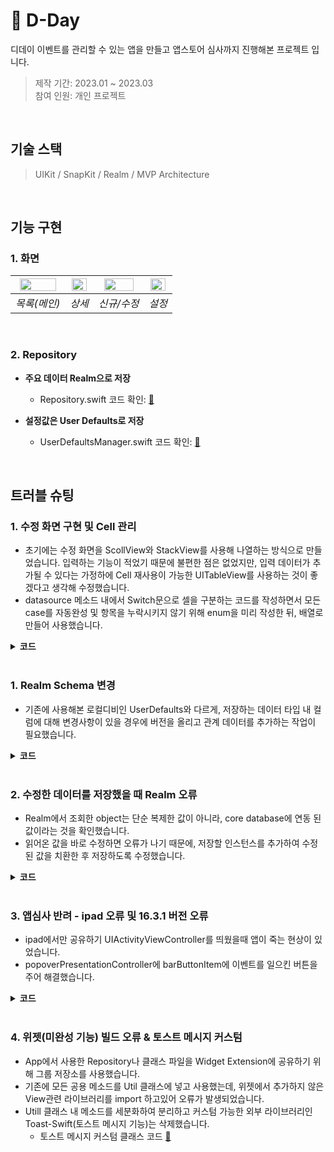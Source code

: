 # :pushpin: D-Day
디데이 이벤트를 관리할 수 있는 앱을 만들고 앱스토어 심사까지 진행해본 프로젝트 입니다.
>제작 기간: 2023.01 ~ 2023.03</br>
>참여 인원: 개인 프로젝트


</br>


## 기술 스택
> UIKit / SnapKit / Realm / MVP Architecture


</br>


## 기능 구현
### 1. 화면
  
|<img src="https://user-images.githubusercontent.com/94464179/226660360-6135616b-b121-4ebe-a64b-4800e7168dcb.png" width="90%" height="90%" alt>|<img src="https://user-images.githubusercontent.com/94464179/226660463-a2985b25-a308-47cd-969b-9d43aaa1e944.png" width="90%" height="90%" alt>|<img src="https://user-images.githubusercontent.com/94464179/226661179-d62d390b-3f64-4917-94a1-d4fb8db42811.png" width="85%" height="85%" alt>|<img src="https://user-images.githubusercontent.com/94464179/226660881-4904760b-65c3-40cd-9734-209b436e2e28.png" width="90%" height="90%" alt>|
|:--:|:--:|:--:|:--:|
| *목록(메인)* | *상세* | *신규/수정* | *설정* |


</br>


### 2. Repository

- **주요 데이터 Realm으로 저장** 
  - Repository.swift 코드 확인: [🔗](https://github.com/oneoneoneoneoneoneone/NAVER-WEBTOON-CloneCoding/blob/main/NaverWebtoonCloneCoding/Util/Repository.swift)
  
- **설정값은 User Defaults로 저장** 
  - UserDefaultsManager.swift 코드 확인: [🔗](https://github.com/oneoneoneoneoneoneone/NAVER-WEBTOON-CloneCoding/blob/main/NaverWebtoonCloneCoding/Util/Repository.swift)
     

</br>


## 트러블 슈팅 
### 1. 수정 화면 구현 및 Cell 관리
  - 초기에는 수정 화면을 ScollView와 StackView를 사용해 나열하는 방식으로 만들었습니다. 입력하는 기능이 적었기 때문에 불편한 점은 없었지만, 입력 데이터가 추가될 수 있다는 가정하에 Cell 재사용이 가능한 UITableView를 사용하는 것이 좋겠다고 생각해 수정했습니다.
  - datasource 메소드 내에서 Switch문으로 셀을 구분하는 코드를 작성하면서 모든 case를 자동완성 및 항목을 누락시키지 않기 위해 enum을 미리 작성한 뒤, 배열로 만들어 사용했습니다.
  <details>
  <summary><b>코드</b></summary>
  <div markdown="1">
  
  ~~~Swift
  //EditPresenter
    private final let cellList = EditViewController.CellList.allCases
  ~~~
  
  ~~~Swift
  //EditViewController
    enum CellList: CaseIterable{
      case title, date, backgroundColor, backgroundImage, isCircle, memo
      // isStartCount, repeatCode
      ...
    }
  ~~~

  </div>
  </details>
  

</br>


  ### 1. Realm Schema 변경
  - 기존에 사용해본 로컬디비인 UserDefaults와 다르게, 저장하는 데이터 타입 내 컬럼에 대해 변경사항이 있을 경우에 버전을 올리고 관계 데이터를 추가하는 작업이 필요했습니다.
  <details>
  <summary><b>코드</b></summary>
  <div markdown="1">
    
  - 현재는 스키마버전을 올리는 코드만 사용하고 있습니다.
  ~~~Swift
  //EditPresenter
    let config = Realm.Configuration(fileURL: realmURL, schemaVersion: 5)
    return try! Realm(configuration: config)
  ~~~
  
  </div>
  </details>


</br>


  ### 2. 수정한 데이터를 저장했을 때 Realm 오류
  - Realm에서 조회한 object는 단순 복제한 값이 아니라, core database에 연동 된 값이라는 것을 확인했습니다.
  - 읽어온 값을 바로 수정하면 오류가 나기 때문에, 저장할 인스턴스를 추가하여 수정된 값을 치환한 후 저장하도록 수정했습니다.
  <details>
  <summary><b>코드</b></summary>
  <div markdown="1">
  
  ~~~Swift
  //EditPresenter
    let saveItem = Item()
      saveItem.id = item.id
      saveItem.title = editItem.title
      saveItem.titleColor = editItem.titleColor
      saveItem.date = editItem.date
      saveItem.isBackgroundColor = editItem.isBackgroundColor
      saveItem.backgroundColor = editItem.backgroundColor
      saveItem.isBackgroundImage = editItem.isBackgroundImage
      saveItem.isCircle = editItem.isCircle
      saveItem.memo = editItem.memo == textViewPlaceHolder ? "" : editItem.memo

      //저장
      repository.editItem(saveItem)
  ~~~
  
  </div>
  </details>
  
  
  </br>


  ### 3. 앱심사 반려 - ipad 오류 및 16.3.1 버전 오류
  - ipad에서만 공유하기 UIActivityViewController를 띄웠을때 앱이 죽는 현상이 있었습니다.
  - popoverPresentationController에 barButtonItem에 이벤트를 일으킨 버튼을 주어 해결했습니다.

  <details>
  <summary><b>코드</b></summary>
  <div markdown="1">
  
  ~~~Swift
  //DetailViewController
      activityViewController.popoverPresentationController?.barButtonItem = UIBarButtonItem(customView: shareButton)
  ~~~
  
  </div>
  </details>
   
  
  </br>

  
  ### 4. 위젯(미완성 기능) 빌드 오류 & 토스트 메시지 커스텀
  - App에서 사용한 Repository나 클래스 파일을 Widget Extension에 공유하기 위해 그룹 저장소를 사용했습니다.
  - 기존에 모든 공용 메소드를 Util 클래스에 넣고 사용했는데, 위젯에서 추가하지 않은 View관련 라이브러리를 import 하고있어 오류가 발생되었습니다.
  - Utill 클래스 내 메소드를 세분화하여 분리하고 커스텀 가능한 외부 라이브러리인 Toast-Swift(토스트 메시지 기능)는 삭제했습니다.
    - 토스트 메시지 커스텀 클래스 코드 [🔗](https://github.com/oneoneoneoneoneoneone/D-Day/blob/main/D-Day/Presentation/Custom/ToastView.swift)
